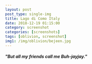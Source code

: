 ```yaml
---
layout: post
post_type: single-img
title: Lago di Como Italy
date: 2018-12-19 01:15:00
category: screenshot
categories: [screenshots]
tags: [oblivion, screenshot]
img1: /img/oblivion/bejeen.jpg
---
```


#### *"But all my friends call me Buh-jayjay."*
